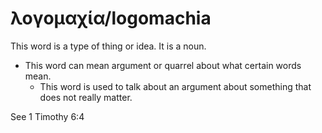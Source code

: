 # λογομαχία/logomachia
This word is a type of thing or idea. It is a noun.
* This word can mean argument or quarrel about what certain words mean.
    * This word is used to talk about an argument about something that does not really matter.

See 1 Timothy 6:4
